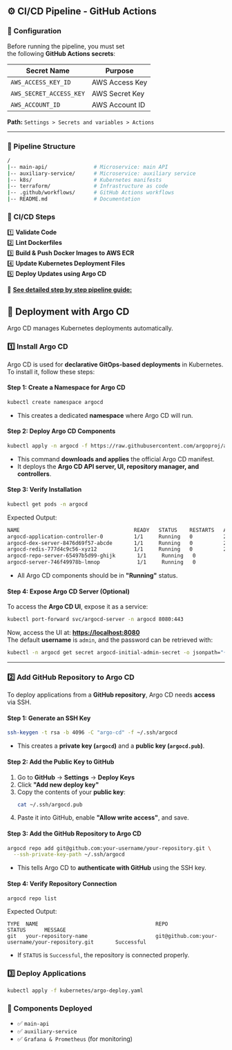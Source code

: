 ## ⚙️ CI/CD Pipeline - GitHub Actions

### **📌 Configuration**
Before running the pipeline, you must set  
the following **GitHub Actions secrets**:

| Secret Name | Purpose |
|-------------|---------|
| `AWS_ACCESS_KEY_ID` | AWS Access Key |
| `AWS_SECRET_ACCESS_KEY` | AWS Secret Key |
| `AWS_ACCOUNT_ID` | AWS Account ID |

**Path:** `Settings > Secrets and variables > Actions`

---

### **📌 Pipeline Structure**
```sh
/
|-- main-api/               # Microservice: main API
|-- auxiliary-service/      # Microservice: auxiliary service
|-- k8s/                    # Kubernetes manifests
|-- terraform/              # Infrastructure as code
|-- .github/workflows/      # GitHub Actions workflows
|-- README.md               # Documentation
```

### **📌 CI/CD Steps**
1️⃣ **Validate Code**  
2️⃣ **Lint Dockerfiles**  
3️⃣ **Build & Push Docker Images to AWS ECR**  
4️⃣ **Update Kubernetes Deployment Files**  
5️⃣ **Deploy Updates using Argo CD**  

🔗 **[See detailed step by step pipeline guide: ](../documents/cicd-step-by-step.md)** 

## 🚢 Deployment with Argo CD

Argo CD manages Kubernetes deployments automatically.

### **1️⃣ Install Argo CD**

Argo CD is used for **declarative GitOps-based deployments** in Kubernetes.  
To install it, follow these steps:

#### **Step 1: Create a Namespace for Argo CD**
```sh
kubectl create namespace argocd
```
- This creates a dedicated **namespace** where Argo CD will run.

#### **Step 2: Deploy Argo CD Components**
```sh
kubectl apply -n argocd -f https://raw.githubusercontent.com/argoproj/argo-cd/stable/manifests/install.yaml
```
- This command **downloads and applies** the official Argo CD manifest.
- It deploys the **Argo CD API server, UI, repository manager, and controllers**.

#### **Step 3: Verify Installation**
```sh
kubectl get pods -n argocd
```
Expected Output:
```sh
NAME                                     READY   STATUS    RESTARTS   AGE
argocd-application-controller-0          1/1     Running   0          2m
argocd-dex-server-8476d69f57-abcde       1/1     Running   0          2m
argocd-redis-777d4c9c56-xyz12            1/1     Running   0          2m
argocd-repo-server-65497b5d99-ghijk       1/1     Running   0          2m
argocd-server-746f49978b-lmnop            1/1     Running   0          2m
```
- All Argo CD components should be in **"Running"** status.

#### **Step 4: Expose Argo CD Server (Optional)**
To access the **Argo CD UI**, expose it as a service:
```sh
kubectl port-forward svc/argocd-server -n argocd 8080:443
```
Now, access the UI at: **[https://localhost:8080](https://localhost:8080)**  
The default **username** is `admin`, and the password can be retrieved with:

```sh
kubectl -n argocd get secret argocd-initial-admin-secret -o jsonpath="{.data.password}" | base64 -d
```

---

### **2️⃣ Add GitHub Repository to Argo CD**

To deploy applications from a **GitHub repository**, Argo CD needs **access** via SSH.

#### **Step 1: Generate an SSH Key**
```sh
ssh-keygen -t rsa -b 4096 -C "argo-cd" -f ~/.ssh/argocd
```
- This creates a **private key (`argocd`)** and a **public key (`argocd.pub`)**.

#### **Step 2: Add the Public Key to GitHub**
1. Go to **GitHub** → **Settings** → **Deploy Keys**  
2. Click **"Add new deploy key"**
3. Copy the contents of your **public key**:
   ```sh
   cat ~/.ssh/argocd.pub
   ```
4. Paste it into GitHub, enable **"Allow write access"**, and save.

#### **Step 3: Add the GitHub Repository to Argo CD**
```sh
argocd repo add git@github.com:your-username/your-repository.git \
  --ssh-private-key-path ~/.ssh/argocd
```
- This tells Argo CD to **authenticate with GitHub** using the SSH key.

#### **Step 4: Verify Repository Connection**
```sh
argocd repo list
```
Expected Output:
```
TYPE  NAME                                      REPO                                                   STATUS      MESSAGE
git   your-repository-name                      git@github.com:your-username/your-repository.git       Successful  
```
- If `STATUS` is `Successful`, the repository is connected properly.



### **3️⃣ Deploy Applications**
```sh
kubectl apply -f kubernetes/argo-deploy.yaml
```

### **📌 Components Deployed**
- ✅ `main-api`
- ✅ `auxiliary-service`
- ✅ `Grafana & Prometheus` (for monitoring)